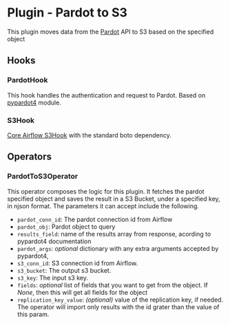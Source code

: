 # Plugin - Pardot to S3

This plugin moves data from the [Pardot](http://developer.pardot.com/) API to S3 based on the specified object

## Hooks
### PardotHook
This hook handles the authentication and request to Pardot. Based on [pypardot4](https://github.com/mneedham91/PyPardot4) module.

### S3Hook
[Core Airflow S3Hook](https://pythonhosted.org/airflow/_modules/S3_hook.html) with the standard boto dependency.

## Operators
### PardotToS3Operator
This operator composes the logic for this plugin. It fetches the pardot specified object and saves the result in a S3 Bucket, under a specified key, in
njson format. The parameters it can accept include the following.

- `pardot_conn_id`: The pardot connection id from Airflow
- `pardot_obj`: Pardot object to query
- `results_field`: name of the results array from response, acording to pypardot4 documentation
- `pardot_args`: *optional* dictionary with any extra arguments accepted by pypardot4, 
- `s3_conn_id`: S3 connection id from Airflow.  
- `s3_bucket`: The output s3 bucket.  
- `s3_key`: The input s3 key.  
- `fields`: *optional* list of fields that you want to get from the object. If *None*, then this will get all fields for the object
- `replication_key_value`: *(optional)*  value of the replication key, if needed. The operator will import only results with the id grater than the value of this param.